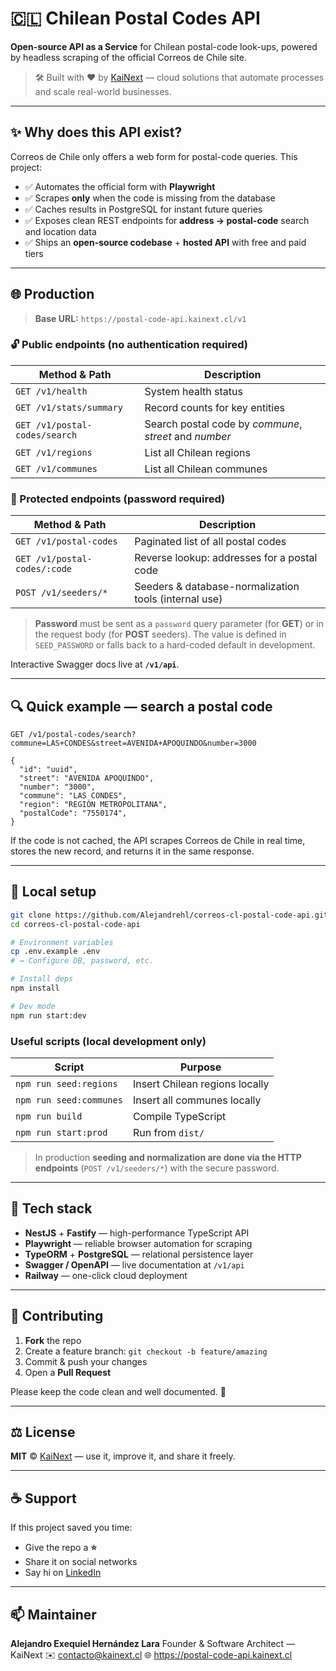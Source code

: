 # 🇨🇱 Chilean Postal Codes API

**Open-source API as a Service** for Chilean postal-code look-ups, powered by headless scraping of the official Correos de Chile site.

> 🛠️ Built with ❤️ by [KaiNext](https://kainext.cl) — cloud solutions that automate processes and scale real-world businesses.

---

## ✨ Why does this API exist?

Correos de Chile only offers a web form for postal-code queries. This project:

- ✅ Automates the official form with **Playwright**
- ✅ Scrapes **only** when the code is missing from the database
- ✅ Caches results in PostgreSQL for instant future queries
- ✅ Exposes clean REST endpoints for **address → postal-code** search and location data
- ✅ Ships an **open-source codebase** + **hosted API** with free and paid tiers

---

## 🌐 Production

> **Base URL:** `https://postal-code-api.kainext.cl/v1`

### 🔓 Public endpoints (no authentication required)

| Method & Path                 | Description                                            |
| ----------------------------- | ------------------------------------------------------ |
| `GET /v1/health`              | System health status                                   |
| `GET /v1/stats/summary`       | Record counts for key entities                         |
| `GET /v1/postal-codes/search` | Search postal code by _commune_, _street_ and _number_ |
| `GET /v1/regions`             | List all Chilean regions                               |
| `GET /v1/communes`            | List all Chilean communes                              |

### 🔐 Protected endpoints (password required)

| Method & Path                | Description                                           |
| ---------------------------- | ----------------------------------------------------- |
| `GET /v1/postal-codes`       | Paginated list of all postal codes                    |
| `GET /v1/postal-codes/:code` | Reverse lookup: addresses for a postal code           |
| `POST /v1/seeders/*`         | Seeders & database-normalization tools (internal use) |

> **Password** must be sent as a `password` query parameter (for **GET**) or in the request body (for **POST** seeders).
> The value is defined in `SEED_PASSWORD` or falls back to a hard-coded default in development.

Interactive Swagger docs live at **`/v1/api`**.

---

## 🔍 Quick example — search a postal code

```
GET /v1/postal-codes/search?commune=LAS+CONDES&street=AVENIDA+APOQUINDO&number=3000
```

```jsonc
{
  "id": "uuid",
  "street": "AVENIDA APOQUINDO",
  "number": "3000",
  "commune": "LAS CONDES",
  "region": "REGIÓN METROPOLITANA",
  "postalCode": "7550174",
}
```

If the code is not cached, the API scrapes Correos de Chile in real time, stores the new record, and returns it in the same response.

---

## 🚀 Local setup

```bash
git clone https://github.com/Alejandrehl/correos-cl-postal-code-api.git
cd correos-cl-postal-code-api

# Environment variables
cp .env.example .env
# → Configure DB, password, etc.

# Install deps
npm install

# Dev mode
npm run start:dev
```

### Useful scripts (local development only)

| Script                  | Purpose                        |
| ----------------------- | ------------------------------ |
| `npm run seed:regions`  | Insert Chilean regions locally |
| `npm run seed:communes` | Insert all communes locally    |
| `npm run build`         | Compile TypeScript             |
| `npm run start:prod`    | Run from `dist/`               |

> In production **seeding and normalization are done via the HTTP endpoints**
> (`POST /v1/seeders/*`) with the secure password.

---

## 🧠 Tech stack

- **NestJS** + **Fastify** — high-performance TypeScript API
- **Playwright** — reliable browser automation for scraping
- **TypeORM** + **PostgreSQL** — relational persistence layer
- **Swagger / OpenAPI** — live documentation at `/v1/api`
- **Railway** — one-click cloud deployment

---

## 🤝 Contributing

1. **Fork** the repo
2. Create a feature branch: `git checkout -b feature/amazing`
3. Commit & push your changes
4. Open a **Pull Request**

Please keep the code clean and well documented. 🙏

---

## ⚖️ License

**MIT** © [KaiNext](https://kainext.cl) — use it, improve it, and share it freely.

---

## ☕ Support

If this project saved you time:

- Give the repo a **⭐**
- Share it on social networks
- Say hi on [LinkedIn](https://www.linkedin.com/in/alejandrehl/)

---

## 📫 Maintainer

**Alejandro Exequiel Hernández Lara**
Founder & Software Architect — KaiNext
✉️ contacto@kainext.cl
🌐 <https://postal-code-api.kainext.cl>
